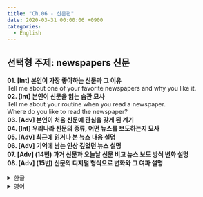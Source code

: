 ```yaml
---
title: "Ch.06 - 신문편"
date: 2020-03-31 00:00:06 +0900
categories:
  - English
---
```

## 선택형 주제: newspapers 신문

**01. [Int] 본인이 가장 좋아하는 신문과 그 이유**  
Tell me about one of your favorite newspapers and why you like it.  
**02. [Int] 본인이 신문을 읽는 습관 묘사**  
Tell me about your routine when you read a newspaper.  
Where do you like to read the newspaper?  
**03. [Adv] 본인이 처음 신문에 관심을 갖게 된 계기**  
**04. [Int] 우리나라 신문의 종류, 어떤 뉴스를 보도하는지 묘사**  
**05. [Adv] 최근에 읽거나 본 뉴스 내용 설명**  
**06. [Adv] 기억에 남는 인상 깊었던 뉴스 설명**  
**07. [Adv] (14번) 과거 신문과 오늘날 신문 비교 뉴스 보도 방식 변화 설명**  
**08. [Adv] (15번) 신문의 디지털 형식으로 변화와 그 여파 설명**  

<details><summary>한글</summary>영어</details>
<details><summary>영어</summary>한글</details>
